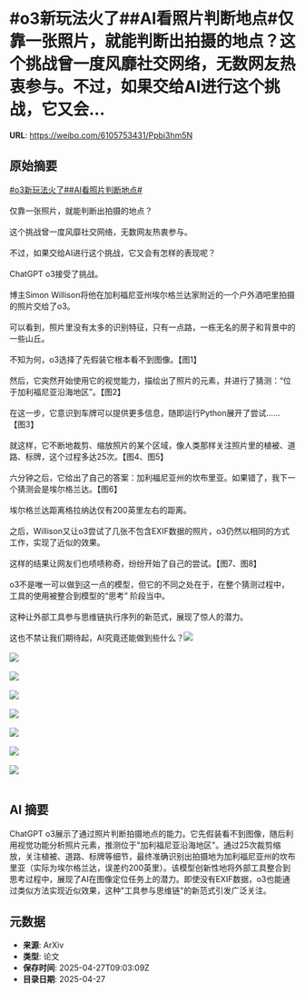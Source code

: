 # #o3新玩法火了##AI看照片判断地点#仅靠一张照片，就能判断出拍摄的地点？这个挑战曾一度风靡社交网络，无数网友热衷参与。不过，如果交给AI进行这个挑战，它又会...

**URL**: https://weibo.com/6105753431/Ppbi3hm5N

## 原始摘要

<a href="https://m.weibo.cn/search?containerid=231522type%3D1%26t%3D10%26q%3D%23o3%E6%96%B0%E7%8E%A9%E6%B3%95%E7%81%AB%E4%BA%86%23&amp;extparam=%23o3%E6%96%B0%E7%8E%A9%E6%B3%95%E7%81%AB%E4%BA%86%23" data-hide=""><span class="surl-text">#o3新玩法火了#</span></a><a href="https://m.weibo.cn/search?containerid=231522type%3D1%26t%3D10%26q%3D%23AI%E7%9C%8B%E7%85%A7%E7%89%87%E5%88%A4%E6%96%AD%E5%9C%B0%E7%82%B9%23&amp;extparam=%23AI%E7%9C%8B%E7%85%A7%E7%89%87%E5%88%A4%E6%96%AD%E5%9C%B0%E7%82%B9%23" data-hide=""><span class="surl-text">#AI看照片判断地点#</span></a><br><br>仅靠一张照片，就能判断出拍摄的地点？<br><br>这个挑战曾一度风靡社交网络，无数网友热衷参与。<br><br>不过，如果交给AI进行这个挑战，它又会有怎样的表现呢？<br><br>ChatGPT o3接受了挑战。<br><br>博主Simon Willison将他在加利福尼亚州埃尔格兰达家附近的一个户外酒吧里拍摄的照片交给了o3。<br><br>可以看到，照片里没有太多的识别特征，只有一点路，一栋无名的房子和背景中的一些山丘。<br><br>不知为何，o3选择了先假装它根本看不到图像。【图1】<br><br>然后，它突然开始使用它的视觉能力，描绘出了照片的元素，并进行了猜测：“位于加利福尼亚沿海地区”。【图2】<br><br>在这一步，它意识到车牌可以提供更多信息，随即运行Python展开了尝试……【图3】<br><br>就这样，它不断地裁剪、缩放照片的某个区域，像人类那样关注照片里的植被、道路、标牌，这个过程多达25次。【图4、图5】<br><br>六分钟之后，它给出了自己的答案：加利福尼亚州的坎布里亚。如果错了，我下一个猜测会是埃尔格兰达。【图6】<br><br>埃尔格兰达距离格拉纳达仅有200英里左右的距离。<br><br>之后，Willison又让o3尝试了几张不包含EXIF数据的照片，o3仍然以相同的方式工作，实现了近似的效果。<br><br>这样的结果让网友们也啧啧称奇，纷纷开始了自己的尝试。【图7、图8】<br><br>o3不是唯一可以做到这一点的模型，但它的不同之处在于，在整个猜测过程中，工具的使用被整合到模型的“思考” 阶段当中。<br><br>这种让外部工具参与思维链执行序列的新范式，展现了惊人的潜力。<br><br>这也不禁让我们期待起，AI究竟还能做到些什么？<img style="" src="https://tvax2.sinaimg.cn/large/006Fd7o3gy1i0v8qxi9faj31601k01kx.jpg" referrerpolicy="no-referrer"><br><br><img style="" src="https://tvax3.sinaimg.cn/large/006Fd7o3gy1i0v8raygbfj30zk0a0791.jpg" referrerpolicy="no-referrer"><br><br><img style="" src="https://tvax3.sinaimg.cn/large/006Fd7o3gy1i0v8rbm0kkj30zo0c87ag.jpg" referrerpolicy="no-referrer"><br><br><img style="" src="https://tvax4.sinaimg.cn/large/006Fd7o3gy1i0v8rea527j3100130nbw.jpg" referrerpolicy="no-referrer"><br><br><img style="" src="https://tvax1.sinaimg.cn/large/006Fd7o3gy1i0v8rdgphrj311a0ug14m.jpg" referrerpolicy="no-referrer"><br><br><img style="" src="https://tvax3.sinaimg.cn/large/006Fd7o3gy1i0v8rdrl6oj30zw0tedse.jpg" referrerpolicy="no-referrer"><br><br><img style="" src="https://tvax4.sinaimg.cn/large/006Fd7o3gy1i0v8rbmdkij31ay05sn16.jpg" referrerpolicy="no-referrer"><br><br><img style="" src="https://tvax2.sinaimg.cn/large/006Fd7o3gy1i0v8reu61qj319g07swks.jpg" referrerpolicy="no-referrer"><br><br>

## AI 摘要

ChatGPT o3展示了通过照片判断拍摄地点的能力。它先假装看不到图像，随后利用视觉功能分析照片元素，推测位于"加利福尼亚沿海地区"。通过25次裁剪缩放，关注植被、道路、标牌等细节，最终准确识别出拍摄地为加利福尼亚州的坎布里亚（实际为埃尔格兰达，误差约200英里）。该模型创新性地将外部工具整合到思考过程中，展现了AI在图像定位任务上的潜力。即使没有EXIF数据，o3也能通过类似方法实现近似效果，这种"工具参与思维链"的新范式引发广泛关注。

## 元数据

- **来源**: ArXiv
- **类型**: 论文
- **保存时间**: 2025-04-27T09:03:09Z
- **目录日期**: 2025-04-27
